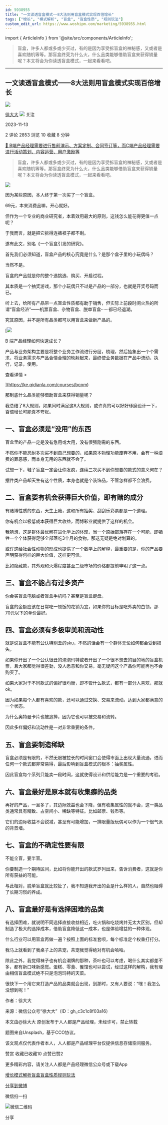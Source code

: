 ```yaml
---
id: 5938955
title: "一文读透盲盒模式——8大法则用盲盒模式实现百倍增长"
tags: ["增长", "模式解析", "盲盒", "盲盒性质", "规则玩法"]
custom_edit_url: https://www.woshipm.com/marketing/5938955.html
---
```

import { ArticleInfo } from '@site/src/components/ArticleInfo';

<ArticleInfo
    author="徐大大"
    authorLink="https://www.woshipm.com/u/698718"
    published="2023-11-13"
    views={2853}
    comments={2}
    collects={10}
/>

> 盲盒，许多人都或多或少买过，有的是因为享受拆盲盒的神秘感，又或者是喜欢随机等等。那盲盒终究为什么火，什么品类能够借助盲盒来获得销量呢？本文将会为你读透盲盒模式，一起来看看吧。

---

## 一文读透盲盒模式——8大法则用盲盒模式实现百倍增长

[![](https://static.woshipm.com/view/woshipm_api_def_20230711113847_6588.png?imageView2/1/w/72/h/72/q/100)](https://www.woshipm.com/u/698718)

[徐大大](https://www.woshipm.com/u/698718) ![](https://static.woshipm.com/tag/1101_1@2x.png) 关注

2023-11-13

2 评论 2853 浏览 10 收藏 8 分钟

[🔗 B端产品经理需要进行售前演示、方案定制、合同签订等，而C端产品经理需要进行活动策划、内容运营、用户激励等](https://ke.qidianla.com/courses/bcpm)

> 盲盒，许多人都或多或少买过，有的是因为享受拆盲盒的神秘感，又或者是喜欢随机等等。那盲盒终究为什么火，什么品类能够借助盲盒来获得销量呢？本文将会为你读透盲盒模式，一起来看看吧。

![](https://image.woshipm.com/2023/04/13/d17be4fc-d9e9-11ed-a6e8-00163e0b5ff3.jpg)

因为某些原因，本人终于第一次买了一个盲盒。

69元，本来消费品嘛，开心就好。

但作为一个专业的商业研究者，本着效用最大的原则，这钱怎么能花得更值一点呢？

于我而言，就是把它拆得连裤衩子都不剩。

遂有此文，别名《一个盲盒引发的研究》。

首先我们必须知道，盲盒产品的核心究竟是什么？是那个盒子里的小玩偶吗？

当然不是。

盲盒的产品就是你的整个选挑选、购买、开启过程。

其本质是一个抽奖游戏，那个小玩偶只不过是产品的一部分，也就是开奖号码而已。

听上去，给所有产品带一点盲盒性质都有助于销售，但实际上前段时间火热的所谓“盲盒经济”——机票盲盒、杂物盲盒、脱单盲盒······都已经退潮。

究其原因，并不是所有品类都可以用盲盒来做新产品的。

[![](https://image.woshipm.com/2023/08/02/a53a469e-30e3-11ee-88e7-00163e0b5ff3.png)

B 端产品经理如何快速成长？

产品与业务架构主要是将整个业务工作流进行分层，梳理，然后抽象出一个个需求，将业务需求与产品合情合理的映射起来，最终使业务数据在产品中流动，执行，记录，使用。

查看详情 >

](https://ke.qidianla.com/courses/bcpm)

那到底什么品类能够借助盲盒来获得销量呢？

我总结了8大规则，如果同时满足这8大规则，或许真的可以好好琢磨设计一下，百倍增长可能真不夸张。

## 一、盲盒必须是“没用”的东西

盲盒里的产品一定是没有急用或大用，没有很强刚需的东西。

不然你不能忍耐多次买不到自己想要的，如果原本物理功能废弃不用，会有一种浪费的罪恶感，而本身无用的东西就不会了。

试想一下，鞋子盲盒一定会让你发疯，连续三次买不到你想要的款式的意义何在？

摆件类产品却天生有这个性质，本身也就是个装饰品，不管怎样都不会浪费。

## 二、盲盒要有机会获得巨大价值，即有赌的成分

有赌博性质的东西，天生上瘾，这和所有抽奖、刮刮乐彩票都是一个道理。

你有机会以极低成本获得巨大收益，而博彩业就提供了这样的机会。

我猜想，这是群体最优解在进化学上的体现，当一个原始部落存在一个可能，即牺牲一个个体获得足够全部落吃3个月的食物，那这无疑是绝对划算的。

或许这给社会性动物的形成也提供了一个数学上的解释，最重要的是，你的产品要声明获得何样的巨大价值，这样更可信。

比如隐藏款，其外观和火爆程度甚至二级市场的价格都提前申明了这一点。

## 三、盲盒不能占有过多资产

你会买盲盒电脑或者盲盒手机吗？甚至是盲盒键盘。

盲盒的金额应该在日常吃一顿饭的花销为宜，如果你的目标是吃外卖的白领，那70元以下的单价最好。

## 四、盲盒必须有多极审美和流动性

就是说盲盒不能有公认特别丑的sku，不然的话会有一个群体无论如何都会受到损失。

如果你开出了一个公认很丑的泡泡玛特或者开出了一个很不想去的目的地的盲盒机票，且大家都觉得很差劲，没人愿意和你交易，毫无疑问这个产品你可能再也不会购买了。

如果大家对于不同款式的偏好很均衡，即不管什么款式，都有一部分人喜欢，那就ok。

因为如果每个人都有喜欢的款，还可以通过交换、交易来流动。达到大家都满意的一个状态。

为什么奥特曼卡片也被追捧，因为它也可以被交易和流转。

因此多样偏好和流动性是一对非常重要的条件。

## 五、盲盒要制造稀缺

盲盒必须是有限的，不然无限被拉长的时间窗口会使得市面上出现大量流通，进而任何一个款式都非常易得，最后影响到盲盒模式的根本：抽奖属性。

因此盲盒每个系列只能卖一段时间，这就使得设计和供给能力是一个重要的考验。

## 六、盲盒最好是原本就有收集癖的品类

再好的产品，一旦多了，其边际效益也会下降，但有收集属性的就不会，这一类品类通常具有精致、占空间小、稀缺等特征。比如邮票、钱币等。

它们的边际收益不会锐减，甚至有可能增加，一排限量版玩偶可以作为一个很气派的背景墙。

## 七、盲盒的不确定性要有限

不能全盲，要半盲。

你要制造一个期待区间，比如将你能开出的款式罗列出来，告诉消费者，这就是你所有获益的可能。

与此相对，脱单盲盒就比较扯了，我不知道我开出的会是什么样的人，自然也阻碍了长期习惯的养成。

## 八、盲盒最好是有选择困难的品类

有选择困难，就说明不同选择直接收益相近，吃火锅和吃烧烤并无太大区别，但却制造了极大的选择成本，借助盲盒降低这一成本，也是体验增益的一种体现。

什么行业可以用盲盒再做一遍？按照上面的标准套呗，每个标准定个权重打打分。

我马上就看到了我桌子上的茶宠，茶宠我觉得绝对有机会哈哈。

除此之外，我觉得袜子也有机会潮牌的那种，茶叶也可以考虑，喝什么其实都差不多，都有新口味新感觉。蛋糕、零食、餐馆也可以尝试，经过这样的解构，我有理由相信盲盒模式绝不只是泡泡玛特的天菜。

很快下一个用它来打造产品的品类就会出现，到那时，又有人要说：“嘿！我怎么没想到呢！”

作者：徐大大

来源：微信公众号“徐大大”（ID：gh\_c3c1c8f03a16）

本文由@徐大大 原创发布于人人都是产品经理，未经许可，禁止转载

题图来自Unsplash，基于CCO协议。

该文观点仅代表作者本人，人人都是产品经理平台仅提供信息存储空间服务。

赞赏 收藏已收藏10 点赞已赞2

更多精彩内容，请关注人人都是产品经理微信公众号或下载App

[增长](https://www.woshipm.com/tag/%e5%a2%9e%e9%95%bf)[模式解析](https://www.woshipm.com/tag/%e6%a8%a1%e5%bc%8f%e8%a7%a3%e6%9e%90)[盲盒](https://www.woshipm.com/tag/%e7%9b%b2%e7%9b%92)[盲盒性质](https://www.woshipm.com/tag/%e7%9b%b2%e7%9b%92%e6%80%a7%e8%b4%a8)[规则玩法](https://www.woshipm.com/tag/%e8%a7%84%e5%88%99%e7%8e%a9%e6%b3%95)

[分享到微博](https://service.weibo.com/share/share.php?appkey=2775287854&title=一文读透盲盒模式——8大法则用盲盒模式实现百倍增长&url=https://www.woshipm.com/marketing/5938955.html&pic=https://image.woshipm.com/2023/04/13/d17be4fc-d9e9-11ed-a6e8-00163e0b5ff3.jpg)

微信扫一扫

![微信二维码](https://api.pwmqr.com/qrcode/create/?url=https://www.woshipm.com/marketing/5938955.html)

分享